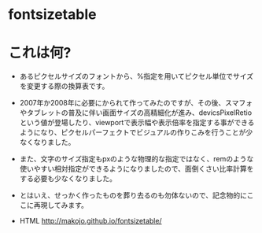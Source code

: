 fontsizetable
=============

# これは何?

* あるピクセルサイズのフォントから、%指定を用いてピクセル単位でサイズを変更する際の換算表です。
* 2007年か2008年に必要にかられて作ってみたのですが、その後、スマフォやタブレットの普及に伴い画面サイズの高精細化が進み、devicsPixelRetioという値が登場したり、viewportで表示幅や表示倍率を指定する事ができるようになり、ピクセルパーフェクトでビジュアルの作りこみを行うことが少なくなりました。
* また、文字のサイズ指定もpxのような物理的な指定ではなく、remのような使いやすい相対指定ができるようになりましたので、面倒くさい比率計算をする必要も少なくなりました。
* とはいえ、せっかく作ったものを葬り去るのも勿体ないので、記念物的にここに再現してみます。

* HTML http://makojo.github.io/fontsizetable/
